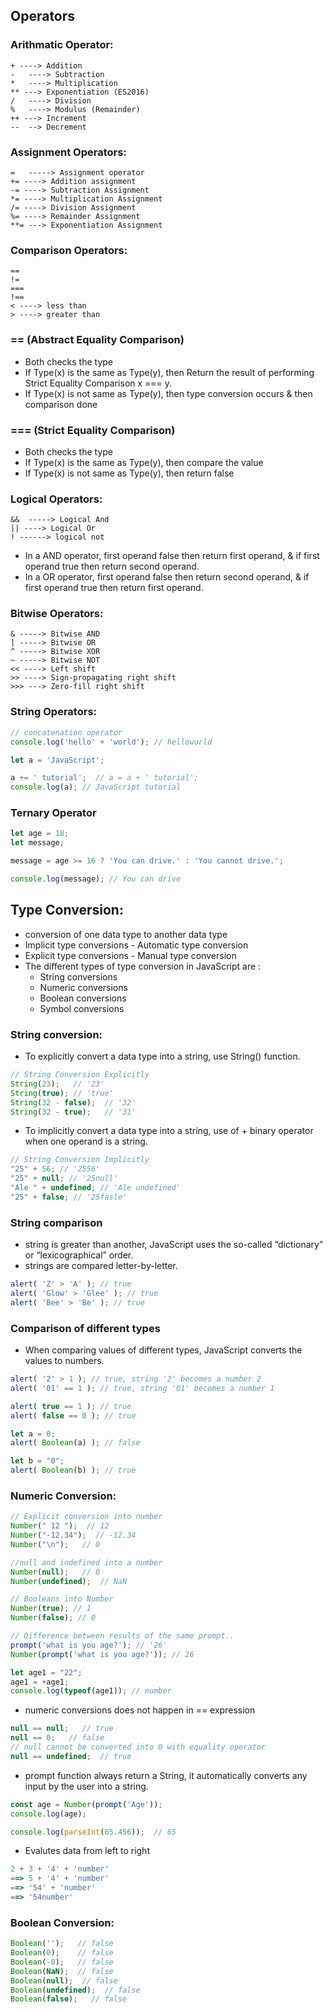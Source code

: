 ## Operators
### Arithmatic Operator:
```
+ ---->	Addition
-	----> Subtraction
*	----> Multiplication
** --->	Exponentiation (ES2016)
/	----> Division
%	----> Modulus (Remainder)
++ --->	Increment
--	--> Decrement
```
### Assignment Operators:
```
=	-----> Assignment operator	
+= ----> Addition assignment	
-= ----> Subtraction Assignment	
*= ----> Multiplication Assignment	
/= ----> Division Assignment	
%= ----> Remainder Assignment	
**= ---> Exponentiation Assignment
```
### Comparison Operators:
```
==	
!= 
=== 
!== 
< ----> less than
> ----> greater than	
```
### == (Abstract Equality Comparison)
* Both checks the type
* If Type(x) is the same as Type(y), then Return the result of performing Strict Equality Comparison x === y.
* If Type(x) is not same as Type(y), then type conversion occurs & then comparison done
### === (Strict Equality Comparison)
* Both checks the type
* If Type(x) is the same as Type(y), then compare the value
* If Type(x) is not same as Type(y), then return false
### Logical Operators:
```
&&	-----> Logical And
|| ----> Logical Or
! ------> logical not
```
* In a AND operator, first operand false then return first operand, & if first operand true then return second operand.
* In a OR operator, first operand false then return second operand, & if first operand true then return first operand.
### Bitwise Operators:
```
& -----> Bitwise AND
| -----> Bitwise OR
^ -----> Bitwise XOR
~ -----> Bitwise NOT
<< ----> Left shift
>> ----> Sign-propagating right shift
>>> ---> Zero-fill right shift
```
### String Operators:
```javascript
// concatenation operator
console.log('hello' + 'world'); // helloworld

let a = 'JavaScript';

a += ' tutorial';  // a = a + ' tutorial';
console.log(a); // JavaScript tutorial
```
### Ternary Operator
```javascript
let age = 18;
let message;

message = age >= 16 ? 'You can drive.' : 'You cannot drive.';

console.log(message); // You can drive
```
## Type Conversion:
* conversion of one data type to another data type
* Implicit type conversions - Automatic type conversion
* Explicit type conversions - Manual type conversion
* The different types of type conversion in JavaScript are :
  * String conversions
  * Numeric conversions
  * Boolean conversions
  * Symbol conversions

### String conversion:
* To explicitly convert a data type into a string, use String() function.
```javascript
// String Conversion Explicitly
String(23);   // '23'
String(true); // 'true'
String(32 - false);  // '32'
String(32 - true);   // '31'
```
* To implicitly convert a data type into a string, use of + binary operator when one operand is a string.
```javascript
// String Conversion Implicitly
"25" + 56; // '2556'
"25" + null; // '25null'
"Ale " + undefined; // 'Ale undefined'
"25" + false; // '25fasle'
```
### String comparison
* string is greater than another, JavaScript uses the so-called “dictionary” or “lexicographical” order.
* strings are compared letter-by-letter.
``` javascript
alert( 'Z' > 'A' ); // true
alert( 'Glow' > 'Glee' ); // true
alert( 'Bee' > 'Be' ); // true
```

### Comparison of different types
* When comparing values of different types, JavaScript converts the values to numbers.
``` javascript
alert( '2' > 1 ); // true, string '2' becomes a number 2
alert( '01' == 1 ); // true, string '01' becomes a number 1
```

``` javascript
alert( true == 1 ); // true
alert( false == 0 ); // true
```

``` javascript
let a = 0;
alert( Boolean(a) ); // false

let b = "0";
alert( Boolean(b) ); // true
```
### Numeric Conversion:

```javascript
// Explicit conversion into number
Number(" 12 ");  // 12
Number("-12.34");  // -12.34
Number("\n");   // 0

//null and indefined into a number
Number(null);   // 0
Number(undefined);  // NaN

// Booleans into Number
Number(true); // 1
Number(false); // 0

// Difference between results of the same prompt..
prompt('what is you age?'); // '26'
Number(prompt('what is you age?')); // 26
```
```javascript
let age1 = "22";
age1 = +age1;
console.log(typeof(age1)); // number
```
* numeric conversions does not happen in == expression 
```javascript
null == null;   // true 
null == 0;   // false
// null cannot be converted into 0 with equality operator
null == undefined;  // true
```

*  prompt function always return a String, it automatically converts any input by the user into a string.
```javascript
const age = Number(prompt('Age'));
console.log(age); 
```
```javascript
console.log(parseInt(65.456));  // 65
```
* Evalutes data from left to right
```javascript
2 + 3 + '4' + 'number'
==> 5 + '4' + 'number'
==> '54' + 'number'
==> '54number'
```
### Boolean Conversion:
```javascript
Boolean('');   // false
Boolean(0);    // false     
Boolean(-0);   // false
Boolean(NaN);  // false
Boolean(null);  // false
Boolean(undefined);  // false
Boolean(false);   // false
```
